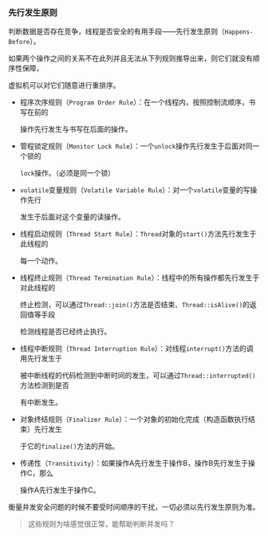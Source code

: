 ### 先行发生原则

判断数据是否存在竞争，线程是否安全的有用手段——先行发生原则（`Happens-Before`）。

如果两个操作之间的关系不在此列并且无法从下列规则推导出来，则它们就没有顺序性保障，

虚拟机可以对它们随意进行重排序。

* 程序次序规则（`Program Order Rule`）：在一个线程内，按照控制流顺序，书写在前的

  操作先行发生与书写在后面的操作。

* 管程锁定规则（`Monitor Lock Rule`）：一个`unlock`操作先行发生于后面对同一个锁的

  `lock`操作。（必须是同一个锁）

* `volatile`变量规则（`Volatile Variable Rule`）：对一个`volatile`变量的写操作先行

  发生于后面对这个变量的读操作。

* 线程启动规则（`Thread Start Rule`）：`Thread`对象的`start()`方法先行发生于此线程的

  每一个动作。

* 线程终止规则（`Thread Termination Rule`）：线程中的所有操作都先行发生于对此线程的

  终止检测，可以通过`Thread::join()`方法是否结束、`Thread::isAlive()`的返回值等手段

  检测线程是否已经终止执行。

* 线程中断规则（`Thread Interruption Rule`）：对线程`interrupt()`方法的调用先行发生于

  被中断线程的代码检测到中断时间的发生，可以通过`Thread::interrupted()`方法检测到是否

  有中断发生。

* 对象终结规则（`Finalizer Rule`）：一个对象的初始化完成（构造函数执行结束）先行发生

  于它的`finalize()`方法的开始。

* 传递性（`Transitivity`）：如果操作A先行发生于操作B，操作B先行发生于操作C，那么

  操作A先行发生于操作C。

衡量并发安全问题的时候不要受时间顺序的干扰，一切必须以先行发生原则为准。

> 这些规则为啥感觉很正常，能帮助判断并发吗？